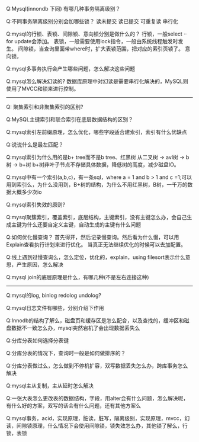 
Q:Mysql(innondb 下同) 有哪几种事务隔离级别？

Q:不同事务隔离级别分别会加哪些锁？
读未提交
读已提交
可重复读
串行化

Q:mysql的行锁、表锁、间隙锁、意向锁分别是做什么的？
行锁，一般select ·· for update会添加。
表锁，一般需要使用lock指令，一般由系统线程触发时发生。
间隙锁，当查询里面带where时，扩大表锁范围，把对应的索引页锁了。
意向锁，

Q:mysql多事务执行会产生哪些问题，怎么解决这些问题

Q:mysql怎么解决幻读的?
数据库原理中对幻读是需要串行化解决的，MySQL则使用了MVCC和锁来进行控制。


---
Q: 聚集索引和非聚集索引的区别?

Q:MySQL主键索引和联合索引在底层数据结构的区别？

Q:mysql索引左前缀原理，怎么优化，哪些字段适合建索引，索引有什么优缺点

Q:说说什么是最左匹配？

Q:mysql索引为什么用的是b+ tree而不是b tree、红黑树
从二叉树 -> avl树 -> b树 -> b+树
b+树非叶子节点不存储具体数据，降低树的高度，减少磁盘IO。

Q:mysql中有一个索引(a,b,c)，有一条sql，where a = 1 and b > 1 and c =1;可以用到索引么，为什么没用到，B+树的结构，为什么不用红黑树，B树，一千万的数据大概多少次io

Q:mysql索引失效的原则?

Q:mysql聚簇索引，覆盖索引，底层结构，主键索引，没有主键怎么办，会自己生成主键为什么还要自定义主键，自动生成的主键有什么问题

Q:如何优化慢查询？
首先得开，然后记录慢查询。然后看为什么慢，可以用Explain查看执行计划来进行优化。
当真正无法继续优化的时候可以去加配置。

Q:线上遇到过慢查询么，怎么定位，优化的，explain，using filesort表示什么意思，产生原因，怎么解决

Q:mysql join的底层原理是什么，有哪几种(不是左右连接这种)

---
Q:mysql的log, binlog redolog undolog?

Q:mysql日志文件有哪些，分别介绍下作用

Q:Innodb的结构了解么，磁盘页和缓存区是怎么配合，以及查找的，缓冲区和磁盘数据不一致怎么办，mysql突然宕机了会出现数据丢失么

Q:分库分表如何选择分表键

Q:分库分表的情况下，查询时一般是如何做排序的？

Q:分库分表做过么，怎么做到不停机扩容，双写数据丢失怎么办，跨库事务怎么解决

Q:mysql主从复制，主从延时怎么解决

Q:一张大表怎么更改表的数据结构，字段，用alter会有什么问题，怎么解决呢，有什么好的方案，双写的话会有什么问题，还有其他方案么


Q:mysql事务，acid，实现原理，脏读，脏写，隔离级别，实现原理，mvcc，幻读，间隙锁原理，什么情况下会使用间隙锁，锁失效怎么办，其他锁了解么，行锁，表锁




